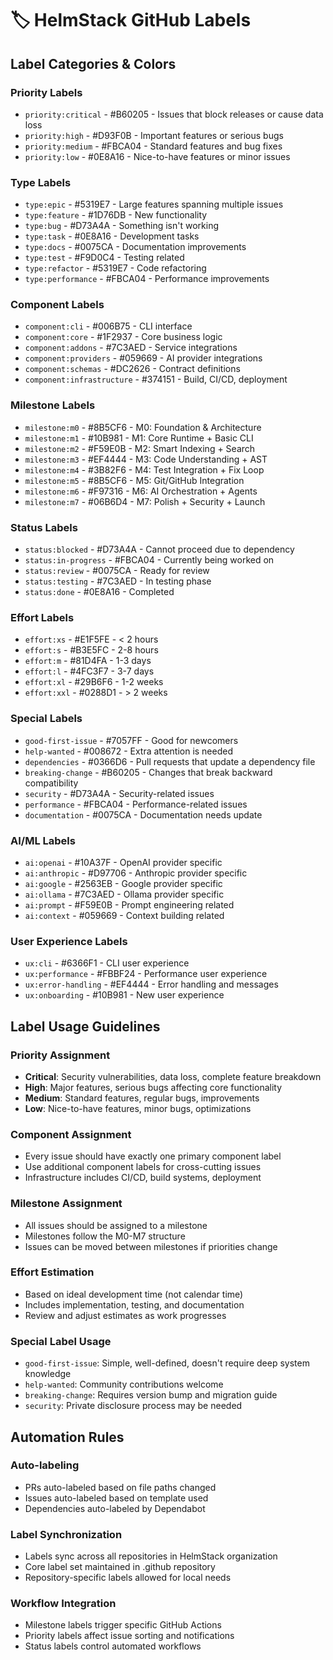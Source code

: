 # 🏷️ HelmStack GitHub Labels

## Label Categories & Colors

### Priority Labels
- `priority:critical` - #B60205 - Issues that block releases or cause data loss
- `priority:high` - #D93F0B - Important features or serious bugs
- `priority:medium` - #FBCA04 - Standard features and bug fixes
- `priority:low` - #0E8A16 - Nice-to-have features or minor issues

### Type Labels
- `type:epic` - #5319E7 - Large features spanning multiple issues
- `type:feature` - #1D76DB - New functionality
- `type:bug` - #D73A4A - Something isn't working
- `type:task` - #0E8A16 - Development tasks
- `type:docs` - #0075CA - Documentation improvements
- `type:test` - #F9D0C4 - Testing related
- `type:refactor` - #5319E7 - Code refactoring
- `type:performance` - #FBCA04 - Performance improvements

### Component Labels
- `component:cli` - #006B75 - CLI interface
- `component:core` - #1F2937 - Core business logic
- `component:addons` - #7C3AED - Service integrations
- `component:providers` - #059669 - AI provider integrations
- `component:schemas` - #DC2626 - Contract definitions
- `component:infrastructure` - #374151 - Build, CI/CD, deployment

### Milestone Labels
- `milestone:m0` - #8B5CF6 - M0: Foundation & Architecture
- `milestone:m1` - #10B981 - M1: Core Runtime + Basic CLI
- `milestone:m2` - #F59E0B - M2: Smart Indexing + Search
- `milestone:m3` - #EF4444 - M3: Code Understanding + AST
- `milestone:m4` - #3B82F6 - M4: Test Integration + Fix Loop
- `milestone:m5` - #8B5CF6 - M5: Git/GitHub Integration
- `milestone:m6` - #F97316 - M6: AI Orchestration + Agents
- `milestone:m7` - #06B6D4 - M7: Polish + Security + Launch

### Status Labels
- `status:blocked` - #D73A4A - Cannot proceed due to dependency
- `status:in-progress` - #FBCA04 - Currently being worked on
- `status:review` - #0075CA - Ready for review
- `status:testing` - #7C3AED - In testing phase
- `status:done` - #0E8A16 - Completed

### Effort Labels
- `effort:xs` - #E1F5FE - < 2 hours
- `effort:s` - #B3E5FC - 2-8 hours
- `effort:m` - #81D4FA - 1-3 days
- `effort:l` - #4FC3F7 - 3-7 days
- `effort:xl` - #29B6F6 - 1-2 weeks
- `effort:xxl` - #0288D1 - > 2 weeks

### Special Labels
- `good-first-issue` - #7057FF - Good for newcomers
- `help-wanted` - #008672 - Extra attention is needed
- `dependencies` - #0366D6 - Pull requests that update a dependency file
- `breaking-change` - #B60205 - Changes that break backward compatibility
- `security` - #D73A4A - Security-related issues
- `performance` - #FBCA04 - Performance-related issues
- `documentation` - #0075CA - Documentation needs update

### AI/ML Labels
- `ai:openai` - #10A37F - OpenAI provider specific
- `ai:anthropic` - #D97706 - Anthropic provider specific
- `ai:google` - #2563EB - Google provider specific
- `ai:ollama` - #7C3AED - Ollama provider specific
- `ai:prompt` - #F59E0B - Prompt engineering related
- `ai:context` - #059669 - Context building related

### User Experience Labels
- `ux:cli` - #6366F1 - CLI user experience
- `ux:performance` - #FBBF24 - Performance user experience
- `ux:error-handling` - #EF4444 - Error handling and messages
- `ux:onboarding` - #10B981 - New user experience

## Label Usage Guidelines

### Priority Assignment
- **Critical**: Security vulnerabilities, data loss, complete feature breakdown
- **High**: Major features, serious bugs affecting core functionality
- **Medium**: Standard features, regular bugs, improvements
- **Low**: Nice-to-have features, minor bugs, optimizations

### Component Assignment
- Every issue should have exactly one primary component label
- Use additional component labels for cross-cutting issues
- Infrastructure includes CI/CD, build systems, deployment

### Milestone Assignment
- All issues should be assigned to a milestone
- Milestones follow the M0-M7 structure
- Issues can be moved between milestones if priorities change

### Effort Estimation
- Based on ideal development time (not calendar time)
- Includes implementation, testing, and documentation
- Review and adjust estimates as work progresses

### Special Label Usage
- `good-first-issue`: Simple, well-defined, doesn't require deep system knowledge
- `help-wanted`: Community contributions welcome
- `breaking-change`: Requires version bump and migration guide
- `security`: Private disclosure process may be needed

## Automation Rules

### Auto-labeling
- PRs auto-labeled based on file paths changed
- Issues auto-labeled based on template used
- Dependencies auto-labeled by Dependabot

### Label Synchronization
- Labels sync across all repositories in HelmStack organization
- Core label set maintained in .github repository
- Repository-specific labels allowed for local needs

### Workflow Integration
- Milestone labels trigger specific GitHub Actions
- Priority labels affect issue sorting and notifications
- Status labels control automated workflows